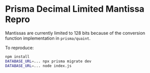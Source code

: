 # Prisma Decimal Limited Mantissa Repro

Mantissas are currently limited to 128 bits because of the conversion
function implementation in `prisma/quaint`.

To reproduce:

```sh
npm install
DATABASE_URL=... npx prisma migrate dev
DATABASE_URL=... node index.js
```
